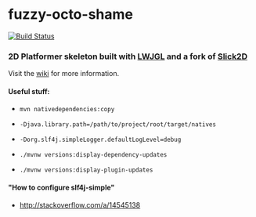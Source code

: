 # fuzzy-octo-shame
[![Build Status](https://travis-ci.org/virtuoushub/fuzzy-octo-shame.svg?branch=develop)](https://travis-ci.org/virtuoushub/fuzzy-octo-shame)
### 2D Platformer skeleton built with [LWJGL](http://legacy.lwjgl.org/) and a fork of [Slick2D](http://slick.ninjacave.com/)

Visit the [wiki](https://github.com/virtuoushub/fuzzy-octo-shame/wiki) for more information.

#### Useful stuff:

* `mvn nativedependencies:copy`

* `-Djava.library.path=/path/to/project/root/target/natives`

* `-Dorg.slf4j.simpleLogger.defaultLogLevel=debug`

* `./mvnw versions:display-dependency-updates`

* `./mvnw versions:display-plugin-updates`

#### "How to configure slf4j-simple"
* http://stackoverflow.com/a/14545138

